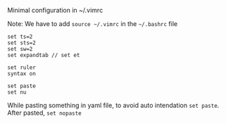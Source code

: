 Minimal configuration in ~/.vimrc

Note: We have to add `source ~/.vimrc` in the `~/.bashrc` file

```
set ts=2
set sts=2
set sw=2
set expandtab // set et

set ruler
syntax on

set paste
set nu
```

While pasting something in yaml file, to avoid auto intendation `set paste`.
After pasted, `set nopaste`
